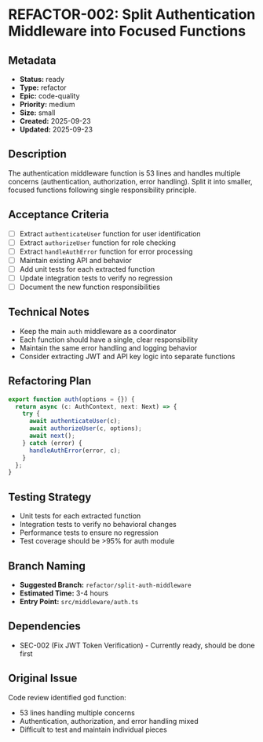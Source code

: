 # REFACTOR-002: Split Authentication Middleware into Focused Functions

## Metadata
- **Status:** ready
- **Type:** refactor
- **Epic:** code-quality
- **Priority:** medium
- **Size:** small
- **Created:** 2025-09-23
- **Updated:** 2025-09-23

## Description
The authentication middleware function is 53 lines and handles multiple concerns (authentication, authorization, error handling). Split it into smaller, focused functions following single responsibility principle.

## Acceptance Criteria
- [ ] Extract `authenticateUser` function for user identification
- [ ] Extract `authorizeUser` function for role checking
- [ ] Extract `handleAuthError` function for error processing
- [ ] Maintain existing API and behavior
- [ ] Add unit tests for each extracted function
- [ ] Update integration tests to verify no regression
- [ ] Document the new function responsibilities

## Technical Notes
- Keep the main `auth` middleware as a coordinator
- Each function should have a single, clear responsibility
- Maintain the same error handling and logging behavior
- Consider extracting JWT and API key logic into separate functions

## Refactoring Plan
```typescript
export function auth(options = {}) {
  return async (c: AuthContext, next: Next) => {
    try {
      await authenticateUser(c);
      await authorizeUser(c, options);
      await next();
    } catch (error) {
      handleAuthError(error, c);
    }
  };
}
```

## Testing Strategy
- Unit tests for each extracted function
- Integration tests to verify no behavioral changes
- Performance tests to ensure no regression
- Test coverage should be >95% for auth module

## Branch Naming
- **Suggested Branch:** `refactor/split-auth-middleware`
- **Estimated Time:** 3-4 hours
- **Entry Point:** `src/middleware/auth.ts`

## Dependencies
- SEC-002 (Fix JWT Token Verification) - Currently ready, should be done first

## Original Issue
Code review identified god function:
- 53 lines handling multiple concerns
- Authentication, authorization, and error handling mixed
- Difficult to test and maintain individual pieces